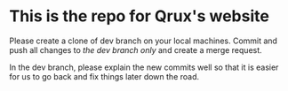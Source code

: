 # This is the repo for Qrux's website

Please create a clone of dev branch on your local machines. Commit and push all changes to *the dev branch only* and create a merge request. 

In the dev branch, please explain the new commits well so that it is easier for us to go back and fix things later down the road. 
